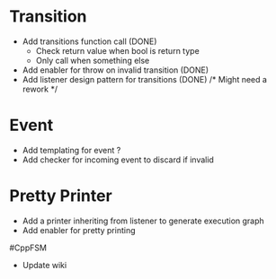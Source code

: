 # Transition
* Add transitions function call (DONE)
    - Check return value when bool is return type
    - Only call when something else
* Add enabler for throw on invalid transition (DONE)
* Add listener design pattern for transitions (DONE) /* Might need a rework */

# Event
* Add templating for event ?
* Add checker for incoming event to discard if invalid

# Pretty Printer
* Add a printer inheriting from listener to generate execution graph
* Add enabler for pretty printing

#CppFSM
* Update wiki
